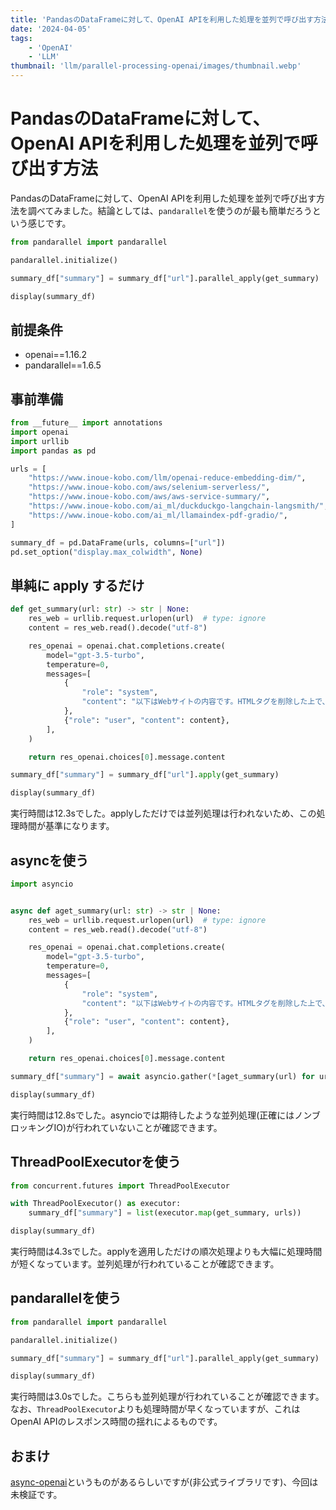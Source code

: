 ```yaml
---
title: 'PandasのDataFrameに対して、OpenAI APIを利用した処理を並列で呼び出す方法'
date: '2024-04-05'
tags:
    - 'OpenAI'
    - 'LLM'
thumbnail: 'llm/parallel-processing-openai/images/thumbnail.webp'
---
```


# PandasのDataFrameに対して、OpenAI APIを利用した処理を並列で呼び出す方法

PandasのDataFrameに対して、OpenAI APIを利用した処理を並列で呼び出す方法を調べてみました。結論としては、`pandarallel`を使うのが最も簡単だろうという感じです。

```python
from pandarallel import pandarallel

pandarallel.initialize()

summary_df["summary"] = summary_df["url"].parallel_apply(get_summary)

display(summary_df)
```

## 前提条件

* openai==1.16.2
* pandarallel==1.6.5

## 事前準備

```python
from __future__ import annotations
import openai
import urllib
import pandas as pd

urls = [
    "https://www.inoue-kobo.com/llm/openai-reduce-embedding-dim/",
    "https://www.inoue-kobo.com/aws/selenium-serverless/",
    "https://www.inoue-kobo.com/aws/aws-service-summary/",
    "https://www.inoue-kobo.com/ai_ml/duckduckgo-langchain-langsmith/",
    "https://www.inoue-kobo.com/ai_ml/llamaindex-pdf-gradio/",
]

summary_df = pd.DataFrame(urls, columns=["url"])
pd.set_option("display.max_colwidth", None)
```

## 単純に apply するだけ

```python
def get_summary(url: str) -> str | None:
    res_web = urllib.request.urlopen(url)  # type: ignore
    content = res_web.read().decode("utf-8")

    res_openai = openai.chat.completions.create(
        model="gpt-3.5-turbo",
        temperature=0,
        messages=[
            {
                "role": "system",
                "content": "以下はWebサイトの内容です。HTMLタグを削除した上で、150文字以内で要約してください。",
            },
            {"role": "user", "content": content},
        ],
    )

    return res_openai.choices[0].message.content
```

```python
summary_df["summary"] = summary_df["url"].apply(get_summary)

display(summary_df)
```

実行時間は12.3sでした。applyしただけでは並列処理は行われないため、この処理時間が基準になります。

## asyncを使う

```python
import asyncio


async def aget_summary(url: str) -> str | None:
    res_web = urllib.request.urlopen(url)  # type: ignore
    content = res_web.read().decode("utf-8")

    res_openai = openai.chat.completions.create(
        model="gpt-3.5-turbo",
        temperature=0,
        messages=[
            {
                "role": "system",
                "content": "以下はWebサイトの内容です。HTMLタグを削除した上で、150文字以内で要約してください。",
            },
            {"role": "user", "content": content},
        ],
    )

    return res_openai.choices[0].message.content
```

```python
summary_df["summary"] = await asyncio.gather(*[aget_summary(url) for url in urls])

display(summary_df)
```

実行時間は12.8sでした。asyncioでは期待したような並列処理(正確にはノンブロッキングIO)が行われていないことが確認できます。

## ThreadPoolExecutorを使う

```python
from concurrent.futures import ThreadPoolExecutor
```

```python
with ThreadPoolExecutor() as executor:
    summary_df["summary"] = list(executor.map(get_summary, urls))

display(summary_df)
```

実行時間は4.3sでした。applyを適用しただけの順次処理よりも大幅に処理時間が短くなっています。並列処理が行われていることが確認できます。

## pandarallelを使う

```python
from pandarallel import pandarallel

pandarallel.initialize()
```

```python
summary_df["summary"] = summary_df["url"].parallel_apply(get_summary)

display(summary_df)
```

実行時間は3.0sでした。こちらも並列処理が行われていることが確認できます。なお、`ThreadPoolExecutor`よりも処理時間が早くなっていますが、これはOpenAI APIのレスポンス時間の揺れによるものです。

## おまけ

[async-openai](https://github.com/GrowthEngineAI/async-openai)というものがあるらしいですが(非公式ライブラリです)、今回は未検証です。